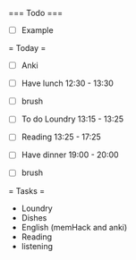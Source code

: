 === Todo ===
- [ ] Example

= Today =
- [ ] Anki 
- [ ] Have lunch 12:30 - 13:30
- [ ] brush
- [ ] To do Loundry 13:15 - 13:25
- [ ] Reading 13:25 - 17:25
- [ ] Have dinner 19:00 - 20:00
- [ ] brush


= Tasks = 
- Loundry
- Dishes
- English (memHack and anki)
- Reading
- listening
